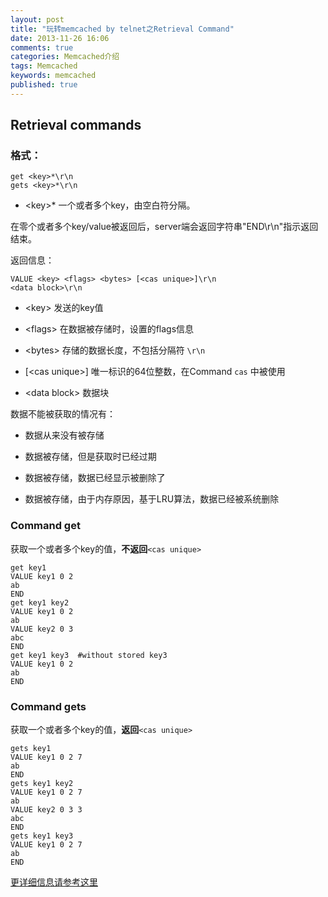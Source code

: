 ```yaml
---
layout: post
title: "玩转memcached by telnet之Retrieval Command"
date: 2013-11-26 16:06
comments: true
categories: Memcached介绍
tags: Memcached
keywords: memcached
published: true
---
```


## Retrieval commands

### 格式：

    get <key>*\r\n
    gets <key>*\r\n

- <key\>\* 一个或者多个key，由空白符分隔。

在零个或者多个key/value被返回后，server端会返回字符串"END\r\n"指示返回结束。

<!-- more -->

返回信息：

    VALUE <key> <flags> <bytes> [<cas unique>]\r\n
    <data block>\r\n

- <key\> 发送的key值

- <flags\> 在数据被存储时，设置的flags信息

- <bytes\> 存储的数据长度，不包括分隔符 `\r\n`

- \[\<cas unique\>\] 唯一标识的64位整数，在Command `cas` 中被使用

- \<data block\> 数据块

数据不能被获取的情况有：

- 数据从来没有被存储

- 数据被存储，但是获取时已经过期
 
- 数据被存储，数据已经显示被删除了
 
- 数据被存储，由于内存原因，基于LRU算法，数据已经被系统删除

### Command get

获取一个或者多个key的值，**不返回**`<cas unique>`

    get key1
    VALUE key1 0 2
    ab
    END
    get key1 key2
    VALUE key1 0 2
    ab
    VALUE key2 0 3
    abc
    END
    get key1 key3  #without stored key3
    VALUE key1 0 2
    ab
    END

### Command gets

获取一个或者多个key的值，**返回**`<cas unique>`

    gets key1
    VALUE key1 0 2 7
    ab
    END
    gets key1 key2
    VALUE key1 0 2 7
    ab
    VALUE key2 0 3 3
    abc
    END
    gets key1 key3
    VALUE key1 0 2 7
    ab
    END


[更详细信息请参考这里](https://github.com/lilinj2000/memcached/blob/master/doc/protocol.txt)